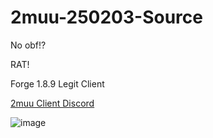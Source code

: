 # 2muu-250203-Source

No obf!?

RAT!

Forge 1.8.9 Legit Client

[2muu Client Discord](https://discord.gg/N4SkHcWkh5)

![image](https://github.com/user-attachments/assets/04a83919-3143-4244-8ac5-85fe7581d6be)
